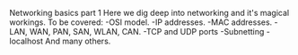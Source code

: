 Networking basics part 1
Here we dig deep into networking and it's magical workings.
To be covered:
-OSI model.
-IP addresses.
-MAC addresses.
-LAN, WAN, PAN, SAN, WLAN, CAN.
-TCP and UDP ports
-Subnetting
-localhost
And many others.
